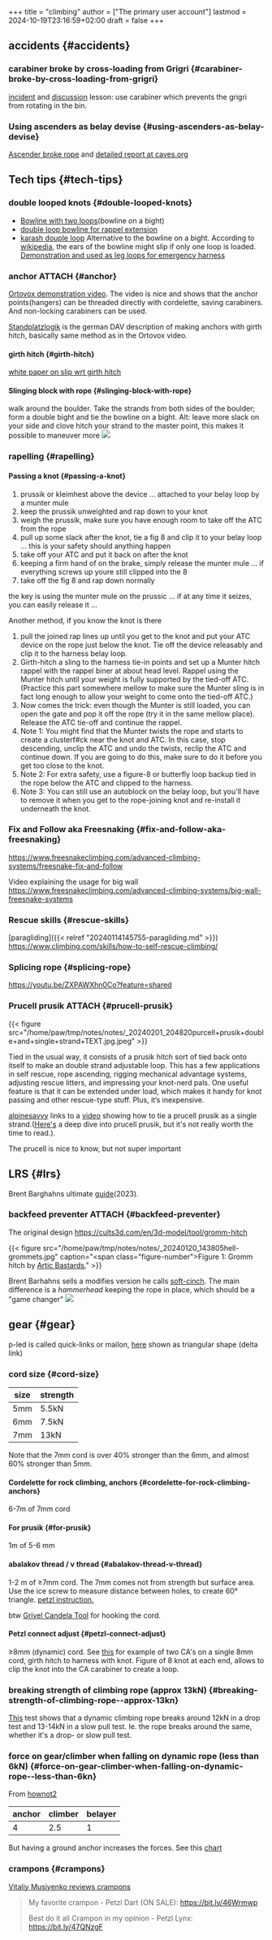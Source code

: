 +++
title = "climbing"
author = ["The primary user account"]
lastmod = 2024-10-19T23:16:59+02:00
draft = false
+++

## accidents {#accidents}


### carabiner broke by cross-loading from Grigri {#carabiner-broke-by-cross-loading-from-grigri}

[incident](http://publications.americanalpineclub.org/articles/13200305300/Fall-on-Rock-Inadequate-Protection-Inadequate-Clothing-and-Equipment-Weather) and [discussion](http://www.rockclimbing.com/cgi-bin/forum/gforum.cgi?do=post_view_flat;post=168185;page=1;sb=post_latest_reply;so=ASC;mh=25;)
lesson: use carabiner which prevents the grigri from rotating in the bin.


### Using ascenders as belay devise {#using-ascenders-as-belay-devise}

[Ascender broke rope](http://www.supertopo.com/climbers-forum/330793/Mistakes-synergy-death-Accident-report-Joe-Ivy) and [detailed report at caves.org](http://www.caves.org/section/vertical/nh/45/ivyaccrpt.html)


## Tech tips {#tech-tips}


### double looped knots {#double-looped-knots}

-   [Bowline with two loops](https://www.climbing.com/skills/tech-tip-sport-streamlining-anchors/)(bowline on a bight)
-   [double loop bowline for rappel extension](https://www.alpinesavvy.com/blog/double-loop-bowline-for-a-rappel-tether)
-   [karash douple loop](https://en.wikipedia.org/wiki/Karash_double_loop)
    Alternative to the bowline on a bight. According to [wikipedia](https://en.wikipedia.org/wiki/Bowline_on_a_bight#Dangers), the ears of the bowline might slip if only one loop is loaded.
    [Demonstration and used as leg loops for emergency harness](https://youtu.be/6EyfYyJkZss)


### anchor <span class="tag"><span class="ATTACH">ATTACH</span></span> {#anchor}

[Ortovox demonstration video](https://youtu.be/jkx02ANJiDY). The video is nice and shows that the anchor points(hangers) can be threaded directly with cordelette, saving carabiners. And non-locking carabiners can be used.

[Standplatzlogik](/home/paw/tmp/notes/notes/StandplatzlogikVDBS2020.pdf) is the german DAV description of making anchors with girth hitch, basically same method as in the Ortovox video.


#### girth hitch {#girth-hitch}

[white paper on slip wrt girth hitch](https://staff.weber.edu/derekdebruin/)


#### Slinging block with rope {#slinging-block-with-rope}

walk around the boulder. Take the strands from both sides of the boulder; form a double bight and tie the bowline on a bight.
Alt: leave more slack on your side and clove hitch your strand to the master point, this makes it possible to maneuver more
![](/home/paw/tmp/notes/notes/_20240114_13483515326.jpg)


### rapelling {#rapelling}


#### Passing a knot {#passing-a-knot}

1.  prussik or kleimhest above the device ... attached to your belay loop by a munter mule
2.  keep the prussik unweighted and rap down to your knot
3.  weigh the prussik, make sure you have enough room to take off the ATC from the rope
4.  pull up some slack after the knot, tie a fig 8 and clip it to your belay loop ... this is your safety should anything happen
5.  take off your ATC and put it back on after the knot
6.  keeping a firm hand of on the brake, simply release the munter mule ... if everything screws up youre still clipped into the 8
7.  take off the fig 8 and rap down normally

the key is using the munter mule on the prussic ... if at any time it seizes, you can easily release it ...

Another method, if you know the knot is there

1.  pull the joined rap lines up until you get to the knot and put your ATC device on the rope just below the knot. Tie off the device releasably and clip it to the harness belay loop.
2.  Girth-hitch a sling to the harness tie-in points and set up a Munter hitch rappel with the rappel biner at about head level. Rappel using the Munter hitch until your weight is fully supported by the tied-off ATC. (Practice this part somewhere mellow to make sure the Munter sling is in fact long enough to allow your weight to come onto the tied-off ATC.)
3.  Now comes the trick: even though the Munter is still loaded, you can open the gate and pop it off the rope (try it in the same mellow place). Release the ATC tie-off and continue the rappel.
4.  Note 1: You might find that the Munter twists the rope and starts to create a clusterf#ck near the knot and ATC. In this case, stop descending, unclip the ATC and undo the twists, reclip the ATC and continue down. If you are going to do this, make sure to do it before you get too close to the knot.
5.  Note 2: For extra safety, use a figure-8 or butterfly loop backup tied in the rope below the ATC and clipped to the harness.
6.  Note 3: You can still use an autoblock on the belay loop, but you'll have to remove it when you get to the rope-joining knot and re-install it underneath the knot.


### Fix and Follow aka Freesnaking {#fix-and-follow-aka-freesnaking}

<https://www.freesnakeclimbing.com/advanced-climbing-systems/freesnake-fix-and-follow>

Video explaining the usage for big wall
<https://www.freesnakeclimbing.com/advanced-climbing-systems/big-wall-freesnake-systems>


### Rescue skills {#rescue-skills}

[paragliding]({{< relref "20240114145755-paragliding.md" >}})
<https://www.climbing.com/skills/how-to-self-rescue-climbing/>


### Splicing rope {#splicing-rope}

<https://youtu.be/ZXPAWXhn0Co?feature=shared>


### Prucell prusik <span class="tag"><span class="ATTACH">ATTACH</span></span> {#prucell-prusik}

{{< figure src="/home/paw/tmp/notes/notes/_20240201_204820purcell+prusik+double+and+single+strand+TEXT.jpg.jpeg" >}}

Tied in the usual way, it consists of a prusik hitch sort of tied back onto itself to make an double strand adjustable loop. This has a few applications in self rescue, rope ascending, rigging mechanical advantage systems, adjusting rescue litters, and impressing your knot-nerd pals. One useful feature is that it can be extended under load, which makes it handy for knot passing and other rescue-type stuff. Plus, it’s inexpensive.

[alpinesavvy](https://www.alpinesavvy.com/blog/single-strand-purcell-prusik) links to a [video](https://youtu.be/rGqorj3q0_U) showing how to tie a prucell prusik as a single strand.([Here's](http://www.bluugnome.com/shareables/purcell-prusik/purcell-prusik-tether.aspx) a deep dive into prucell prusik, but it's not really worth the time to read.).

The prucell is nice to know, but not super important


## LRS {#lrs}

Brent Barghahns ultimate [guide](https://www.brentbarghahn.com/climbing-blog/redpoint-rope-soloing-revised-2023)(2023).


### backfeed preventer <span class="tag"><span class="ATTACH">ATTACH</span></span> {#backfeed-preventer}

The original design
<https://cults3d.com/en/3d-model/tool/gromm-hitch>

{{< figure src="/home/paw/tmp/notes/notes/_20240120_143805hell-grommets.jpg" caption="<span class=\"figure-number\">Figure 1: </span>Gromm hitch by [Artic Bastards.](https://cults3d.com/en/users/ArcticBastards/3d-models)" >}}

Brent Barhahns sells a modifies version he calls [soft-cinch](https://avantclimbing.com/products/soft-cinch-lead-rope-solo-backfeed-preventer-5-pack). The main difference is a _hammerhead_ keeping the rope in place, which should be a "game changer"
![](/home/paw/tmp/notes/notes/_20240120_153145SoftCinchGIF1.gif)


## gear {#gear}

p-led is called quick-links or mailon, [here](https://www.google.com/search?q=delta+link+climbing) shown as triangular shape (delta link)


### cord size {#cord-size}

| size | strength |
|------|----------|
| 5mm  | 5.5kN    |
| 6mm  | 7.5kN    |
| 7mm  | 13kN     |

Note that the 7mm cord is over 40% stronger than the 6mm, and almost 60% stronger than 5mm.


#### Cordelette for rock climbing, anchors {#cordelette-for-rock-climbing-anchors}

6-7m of 7mm cord


#### For prusik {#for-prusik}

1m of 5-6 mm


#### abalakov thread / v thread {#abalakov-thread-v-thread}

1-2 m of ≥7mm cord. The 7mm comes not from strength but surface area.
Use the ice screw to measure distance between holes, to create 60° triangle. [petzl instruction.](https://www.petzl.com/US/en/Sport/Rappelling-on-an-abalakov?ActivityName=Ice-climbing)

btw [Grivel Candela Tool](https://www.google.com/search?q=Grivel+Candela+Ice+Screw+Tool) for hooking the cord.


#### Petzl connect adjust {#petzl-connect-adjust}

≥8mm (dynamic) cord. See [this](https://youtu.be/ZZuDTKIDptc?feature=shared&t=86) for example of two CA's on a single 8mm cord, girth hitch to harness with knot. Figure of 8 knot at each end, allows to clip the knot into the CA carabiner to create a loop.


### breaking strength of climbing rope (approx 13kN) {#breaking-strength-of-climbing-rope--approx-13kn}

[This](https://youtu.be/ZWaDh6-roMI?feature=shared&t=303) test shows that a dynamic climbing rope breaks around 12kN in a drop test and 13-14kN in a slow pull test. Ie. the rope breaks around the same, whether it's a drop- or slow pull test.


### force on gear/climber when falling on dynamic rope (less than 6kN) {#force-on-gear-climber-when-falling-on-dynamic-rope--less-than-6kn}

From [hownot2](https://www.hownot2.com/post/climbing-science#c990e4_9baafdd0e10848cfbc376951dfcde834~mv2.png)

| anchor | climber | belayer |
|--------|---------|---------|
| 4      | 2.5     | 1       |

But having a ground anchor increases the forces. See this [chart](https://www.hownot2.com/post/big-climbers#viewer-djhjt)


### crampons {#crampons}

[Vitaliy Musiyenko reviews crampons](https://youtu.be/fPbya5hEiSI)

> My favorite crampon - Petzl Dart (ON SALE):
> <https://bit.ly/46Wrmwp>
>
> Best do it all Crampon in my opinion - Petzl Lynx:
> <https://bit.ly/47QNzgF>
